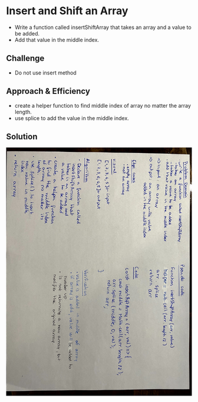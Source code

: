 # Insert and Shift an Array

- Write a function called insertShiftArray that takes an array and a value to be added. 
- Add that value in the middle index.

## Challenge
- Do not use insert method


## Approach & Efficiency
- create a helper function to find middle index of array no matter the array length.
- use splice to add the value in the middle index.

## Solution

![array-shift-whiteboard](../../assets/array-shift.jpg)